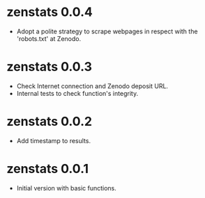 # zenstats 0.0.4
* Adopt a polite strategy to scrape webpages in respect with the 'robots.txt' at Zenodo.

# zenstats 0.0.3
* Check Internet connection and Zenodo deposit URL.
* Internal tests to check function's integrity.

# zenstats 0.0.2
* Add timestamp to results.

# zenstats 0.0.1

* Initial version with basic functions.
